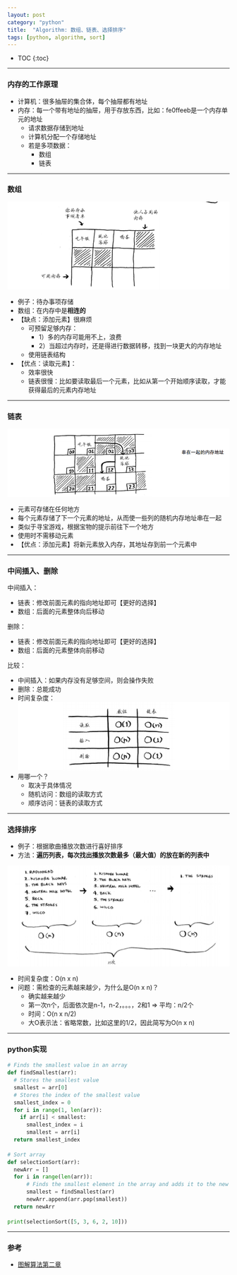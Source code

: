 ```yaml
---
layout: post
category: "python"
title:  "Algorithm: 数组、链表、选择排序"
tags: [python, algorithm, sort]
---
```


- TOC
{:toc}

---

### 内存的工作原理

* 计算机：很多抽屉的集合体，每个抽屉都有地址
* 内存：每一个带有地址的抽屉，用于存放东西，比如：fe0ffeeb是一个内存单元的地址
	* 请求数据存储到地址
	* 计算机分配一个存储地址
	* 若是多项数据：
		* 数组
		* 链表

---

### 数组

![](https://raw.githubusercontent.com/Tsinghua-gongjing/blog_codes/master/images/20200306124113.png)

* 例子：待办事项存储
* 数组：在内存中是**相连的**
* 【缺点：添加元素】很麻烦
	* 可预留足够内存：
		* 1）多的内存可能用不上，浪费
		* 2）当超过内存时，还是得进行数据转移，找到一块更大的内存地址
	* 使用链表结构 
* 【优点：读取元素】：
	* 效率很快
	* 链表很慢：比如要读取最后一个元素，比如从第一个开始顺序读取，才能获得最后的元素内存地址

---

### 链表

![](https://raw.githubusercontent.com/Tsinghua-gongjing/blog_codes/master/images/20200306124828.png)

* 元素可存储在任何地方
* 每个元素存储了下一个元素的地址，从而使一些列的随机内存地址串在一起
* 类似于寻宝游戏，根据宝物的提示前往下一个地方
* 使用时不需移动元素
* 【优点：添加元素】将新元素放入内存，其地址存到前一个元素中

---

### 中间插入、删除

中间插入：

* 链表：修改前面元素的指向地址即可【更好的选择】
* 数组：后面的元素整体向后移动

删除：

* 链表：修改前面元素的指向地址即可【更好的选择】
* 数组：后面的元素整体向前移动

比较：

* 中间插入：如果内存没有足够空间，则会操作失败
* 删除：总能成功
* 时间复杂度：![](https://raw.githubusercontent.com/Tsinghua-gongjing/blog_codes/master/images/20200306125620.png)
* 用哪一个？
	* 取决于具体情况
	* 随机访问：数组的读取方式
	* 顺序访问：链表的读取方式

---

### 选择排序

* 例子：根据歌曲播放次数进行喜好排序
* 方法：**遍历列表，每次找出播放次数最多（最大值）的放在新的列表中**

![](https://raw.githubusercontent.com/Tsinghua-gongjing/blog_codes/master/images/20200306130117.png)

* 时间复杂度：O(n x n)
* 问题：需检查的元素越来越少，为什么是O(n x n)？
	* 确实越来越少
	* 第一次n个，后面依次是n-1，n-2，。。。，2和1 => 平均：n/2个
	* 时间：O(n x n/2)
	* 大O表示法：省略常数，比如这里的1/2，因此简写为O(n x n)

---

### python实现

```python
# Finds the smallest value in an array
def findSmallest(arr):
  # Stores the smallest value
  smallest = arr[0]
  # Stores the index of the smallest value
  smallest_index = 0
  for i in range(1, len(arr)):
    if arr[i] < smallest:
      smallest_index = i
      smallest = arr[i]      
  return smallest_index

# Sort array
def selectionSort(arr):
  newArr = []
  for i in range(len(arr)):
      # Finds the smallest element in the array and adds it to the new array
      smallest = findSmallest(arr)
      newArr.append(arr.pop(smallest))
  return newArr

print(selectionSort([5, 3, 6, 2, 10]))
```

---

### 参考

* [图解算法第二章](https://github.com/egonSchiele/grokking_algorithms/blob/master/02_selection_sort/python/01_selection_sort.py)